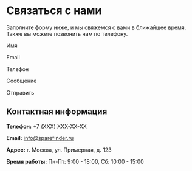 # Связаться с нами

Заполните форму ниже, и мы свяжемся с вами в ближайшее время. Также вы можете позвонить нам по телефону.

Имя

Email

Телефон

Сообщение

Отправить

## Контактная информация

**Телефон:** +7 (XXX) XXX-XX-XX

**Email:** info@sparefinder.ru

**Адрес:** г. Москва, ул. Примерная, д. 123

**Время работы:** Пн-Пт: 9:00 - 18:00, Сб: 10:00 - 15:00